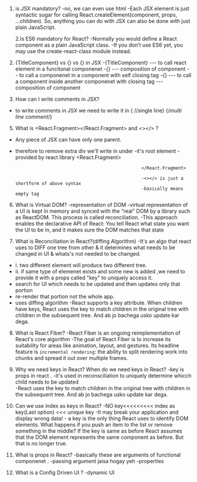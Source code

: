 1. is JSX mandatory?
   -no, we can even use html
   -Each JSX element is just syntactic sugar for calling React.createElement(component, props, ...children).
   So, anything you can do with JSX can also be done with just plain JavaScript.

   2.Is ES6 mandatory for React?
   -Normally you would define a React component as a plain JavaScript class.
   -If you don’t use ES6 yet, you may use the create-react-class module instead.

2. {TitleComponent} vs {<TitleComponent/>} vs {<TitleComponent></TitleComponent>} in JSX
   -{TitleComponent} --- to call react element in a funcitonal componenet
   -{<TitleComponent/>} --- composition of component -- to call a componenet in a component with self closing tag
   -{<TitleComponent></TitleComponent>} --- to call a component inside another componenet with closing tag
   ---composition of component

3. How can I write comments in JSX?

- to write comments in JSX we need to write it in { //single line} {/_multi line comment_/}

5. What is <React.Fragment></React.Fragment> and <></> ?

- Any piece of JSX can have only one parent.
- therefore to remove extra div we'll write in under
  -it's root element
  -provided by react library
  <React.Fragment>

                                                      </React.Fragment>

                                                      -<></> is just a shortform of above syntax
                                                      -basically means empty tag

6. What is Virtual DOM?
   -representation of DOM
   -virtual representation of a UI is kept in memory and synced with the “real” DOM by a library such as ReactDOM.
   This process is called reconciliation.
   -This approach enables the declarative API of React:
   You tell React what state you want the UI to be in, and it makes sure the DOM matches that state

7. What is Reconciliation in React?(diffing Algorithm)
   -It's an algo that react uses to DIFF one tree from other & it determines what needs to be changed in UI &
   whats's not needed to be changed.

- i. two different element will produce two different tree.
- ii. if same type of elemenet exists and some new is added ,we need to provide it with a props called
  "key" to uniquely access it.
- search for UI which needs to be updated and then updates only that portion
- re-render that portion not the whole app.
- uses diffing algorithm
  -React supports a key attribute. When children have keys, React uses the key to match children in the original
  tree with children in the subsequent tree. And ab jo bachega usko update kar dega.

8. What is React Fiber?
   -React Fiber is an ongoing reimplementation of React's core algorithm
   -The goal of React Fiber is to increase its suitability for areas like animation, layout, and gestures. Its headline feature
   is `incremental rendering`: the ability to split rendering work into chunks and spread it out over multiple frames.

9. Why we need keys in React? When do we need keys in React?
   -key is props in react .
   -it's used in reconsciliation to uniquely determine whicch child needs to be updated  
   -React uses the key to match children in the original tree with children in the subsequent tree.
   And ab jo bachega usko update kar dega.

10. Can we use index as keys in React?
    -NO key<<<<<<<<< index as key(Last option) <<< unique key
    -It may break your application and display wrong data! - a key is the only thing React uses to identify DOM elements. What happens if
    you push an item to the list or remove something in the middle? If the key is same as
    before React assumes that the DOM element represents the same component as before. But that is no longer true.

11. What is props in React?
    -basically these are arguments of functional componenet .
    -passing argument jaisa hogay yeh
    -properties

12. What is a Config Driven UI ?
    -dynamic UI

